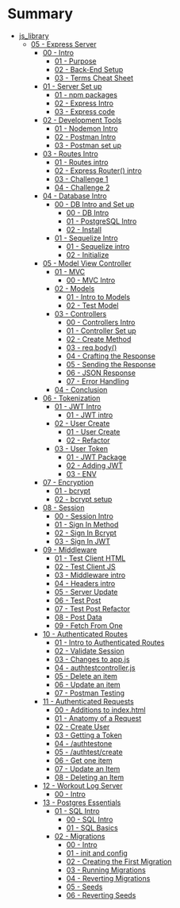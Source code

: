 # Summary
* [js_library]()
    * [05 - Express Server]()
        * [00 - Intro ]()
            * [01 - Purpose](javascript_library/06-Express-Server/00-intro/01-purpose.md)
            * [02 - Back-End Setup](javascript_library/06-Express-Server/00-intro/02-set-up.md)
            * [03 - Terms Cheat Sheet](javascript_library/06-Express-Server/00-intro/03-server-terms.md)
        * [01 - Server Set up]()
            * [01 - npm packages](javascript_library/06-Express-Server/01-server-setup/01-server-dependencies.md)
            * [02 - Express Intro](javascript_library/06-Express-Server/01-server-setup/02-express-intro.md)
            * [03 - Express code](javascript_library/06-Express-Server/01-server-setup/03-server-code.md)
        * [02 - Development Tools]()
            * [01 - Nodemon Intro](javascript_library/06-Express-Server/02-dev-tools/01-nodemon-intro.md)
            * [02 - Postman Intro](javascript_library/06-Express-Server/02-dev-tools/02-postman-intro.md)
            * [03 - Postman set up](javascript_library/06-Express-Server/02-dev-tools/03-postman-practice.md)
        * [03 - Routes Intro]()
            * [01 - Routes intro](javascript_library/06-Express-Server/03-routes/01-routes-intro.md)
            * [02 - Express Router() intro](javascript_library/06-Express-Server/03-routes/02-routes-express.md)
            * [03 - Challenge 1](javascript_library/06-Express-Server/03-routes/03-routes-solution.md)
            * [04 - Challenge 2](javascript_library/06-Express-Server/03-routes/04-routes-solution-two.md)
        * [04 - Database Intro]()
            * [00 - DB Intro and Set up]()
                * [00 - DB Intro](javascript_library/06-Express-Server/04-db/00-db-intro/00-db-intro.md)
                * [01 - PostgreSQL Intro](javascript_library/06-Express-Server/04-db/00-db-intro/01-pg-intro.md)
                * [02 - Install](javascript_library/06-Express-Server/04-db/00-db-intro/02-pg-install.md)
            * [01 - Sequelize Intro]()
                * [01 - Sequelize intro](javascript_library/06-Express-Server/04-db/01-sequelize/00-intro.md)
                * [02 - Initialize](javascript_library/06-Express-Server/04-db/01-sequelize/01-sequelize.md)
        * [05 - Model View Controller]()
            * [01 - MVC]()
                * [00 - MVC Intro](javascript_library/06-Express-Server/05-model-view-controller/01-mvc/00-mvc-intro.md)
            * [02 - Models]()
                * [01 - Intro to Models](javascript_library/06-Express-Server/05-model-view-controller/02-models/00-models.md)
                * [02 - Test Model](javascript_library/06-Express-Server/05-model-view-controller/02-models/01-test-models.md)
            * [03 - Controllers]()
                * [00 - Controllers Intro](javascript_library/06-Express-Server/05-model-view-controller/03-controllers/00-intro.md)
                * [01 - Controller Set up](javascript_library/06-Express-Server/05-model-view-controller/03-controllers/01-test-one.md)
                * [02 - Create Method](javascript_library/06-Express-Server/05-model-view-controller/03-controllers/02-test-two.md)
                * [03 - req.body()](javascript_library/06-Express-Server/05-model-view-controller/03-controllers/03-test-three.md)
                * [04 - Crafting the Response](javascript_library/06-Express-Server/05-model-view-controller/03-controllers/04-test-four.md)
                * [05 - Sending the Response](javascript_library/06-Express-Server/05-model-view-controller/03-controllers/05-test-five.md)
                * [06 - JSON Response](javascript_library/06-Express-Server/05-model-view-controller/03-controllers/06-test-six.md)
                * [07 - Error Handling](javascript_library/06-Express-Server/05-model-view-controller/03-controllers/07-test-seven.md)
            * [04 - Conclusion](javascript_library/06-Express-Server/05-model-view-controller/04-conclusion/01-conclusion.md)
        * [06 - Tokenization]()
            * [01 - JWT Intro]()
                * [01 - JWT intro](javascript_library/06-Express-Server/06-jwt/01-jwt-intro/01-jwt-intro.md)
            * [02 - User Create]()
                * [01 - User Create](javascript_library/06-Express-Server/06-jwt/02-user-create/01-user-create.md)
                * [02 - Refactor](javascript_library/06-Express-Server/06-jwt/02-user-create/02-user-create.md)
            * [03 - User Token]()
                * [01 - JWT Package](javascript_library/06-Express-Server/06-jwt/03-user-token/01-jwt-package.md)
                * [02 - Adding JWT](javascript_library/06-Express-Server/06-jwt/03-user-token/02-adding-jwt.md)
                * [03 - ENV](javascript_library/06-Express-Server/06-jwt/03-user-token/03-process-env.md)
        * [07 - Encryption]()
            * [01 - bcrypt](javascript_library/06-Express-Server/07-encryption/00-bcrypt-intro.md)
            * [02 - bcrypt setup](javascript_library/06-Express-Server/07-encryption/01-bcrypt-setup.md)   
        * [08 - Session]()
            * [00 - Session Intro](javascript_library/06-Express-Server/08-session/00-session-intro.md)
            * [01 - Sign In Method](javascript_library/06-Express-Server/08-session/01-signinmethod.md)
            * [02 - Sign In Bcrypt](javascript_library/06-Express-Server/08-session/02-signin-bcrypt.md)
            * [03 - Sign In JWT](javascript_library/06-Express-Server/08-session/03-jwt.md)
        * [09 - Middleware]()
            * [01 - Test Client HTML](javascript_library/06-Express-Server/09-middleware/01-test-client-html.md)
            * [02 - Test Client JS](javascript_library/06-Express-Server/09-middleware/02-test-client-js.md)
            * [03 - Middleware intro](javascript_library/06-Express-Server/09-middleware/03-middleware-intro.md)
            * [04 - Headers intro](javascript_library/06-Express-Server/09-middleware/04-headers.md)
            * [05 - Server Update](javascript_library/06-Express-Server/09-middleware/05-server-update.md)
            * [06 - Test Post](javascript_library/06-Express-Server/09-middleware/06-test-client-postToOne.md)
            * [07 - Test Post Refactor](javascript_library/06-Express-Server/09-middleware/07-test-client-postToOneArrow.md)
            * [08 - Post Data](javascript_library/06-Express-Server/09-middleware/08-test-client-postData.md)
            * [09 - Fetch From One](javascript_library/06-Express-Server/09-middleware/09-test-client-fetchFromOneDisplay.md)
        * [10 - Authenticated Routes]()
            * [01 - Intro to Authenticated Routes](javascript_library/06-Express-Server/10-authenticated-routes/01-auth-routes-intro.md)
            * [02 - Validate Session](javascript_library/06-Express-Server/10-authenticated-routes/02-validate-session.md)
            * [03 - Changes to app.js](javascript_library/06-Express-Server/10-authenticated-routes/03-appjs-changes.md)
            * [04 - authtestcontroller.js](javascript_library/06-Express-Server/10-authenticated-routes/04-authtestcontroller.md)
            * [05 - Delete an item](javascript_library/06-Express-Server/10-authenticated-routes/05-delete-item.md)
            * [06 - Update an item](javascript_library/06-Express-Server/10-authenticated-routes/06-update-item.md)
            * [07 - Postman Testing](javascript_library/06-Express-Server/10-authenticated-routes/07-postman.md)
        * [11 - Authenticated Requests]()
            * [00 - Additions to index.html](javascript_library/06-Express-Server/11-authenticated-requests/00-html-add.md)
            * [01 - Anatomy of a Request](javascript_library/06-Express-Server/11-authenticated-requests/01-intro.md)
            * [02 - Create User](javascript_library/06-Express-Server/11-authenticated-requests/02-create-user.md)
            * [03 - Getting a Token](javascript_library/06-Express-Server/11-authenticated-requests/03-get-token.md)
            * [04 - /authtestone](javascript_library/06-Express-Server/11-authenticated-requests/03-authtestone.md)
            * [05 - /authtest/create](javascript_library/06-Express-Server/11-authenticated-requests/04-authtest-create.md)
            * [06 - Get one item](javascript_library/06-Express-Server/11-authenticated-requests/05-get-single.md)
            * [07 - Update an Item](javascript_library/06-Express-Server/11-authenticated-requests/06-update-item.md)
            * [08 - Deleting an Item](javascript_library/06-Express-Server/11-authenticated-requests/07-delete.md)
        * [12 - Workout Log Server]()
            * [00 - Intro](javascript_library/06-Express-Server/12-workoutLog-challengepi/00-intro.md) 
        * [13 - Postgres Essentials]()
            * [01 - SQL Intro]()
                * [00 - SQL Intro](javascript_library/06-Express-Server/13-Postrges-essentials/01-sql-intro/00-sql-intro.md)
                * [01 - SQL Basics](javascript_library/06-Express-Server/13-Postrges-essentials/01-sql-intro/01-sql-basics.md)
            * [02 - Migrations]()
                * [00 - Intro](javascript_library/06-Express-Server/13-Postrges-essentials/02-migrations/00-migrations-intro.md)
                * [01 - init and config](javascript_library/06-Express-Server/13-Postrges-essentials/02-migrations/01-init-config.md)
                * [02 - Creating the First Migration](javascript_library/06-Express-Server/13-Postrges-essentials/02-migrations/02-first-migration.md)
                * [03 - Running Migrations](javascript_library/06-Express-Server/13-Postrges-essentials/02-migrations/03-running-migrations.md)
                * [04 - Reverting Migrations](javascript_library/06-Express-Server/13-Postrges-essentials/02-migrations/04-reverting.md)
                * [05 - Seeds](javascript_library/06-Express-Server/13-Postrges-essentials/02-migrations/05-seeds.md)
                * [06 - Reverting Seeds](javascript_library/06-Express-Server/13-Postrges-essentials/02-migrations/06-reverting-seeds.md)

<!-- * [Eleven Fifty Style Guide](StyleGuide/StyleGuide.md) -->